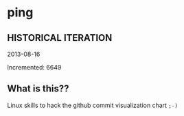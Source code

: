 # ping

## HISTORICAL ITERATION
2013-08-16

Incremented: 6649

## What is this?? 
Linux skills to hack the github commit visualization chart `;-)`
